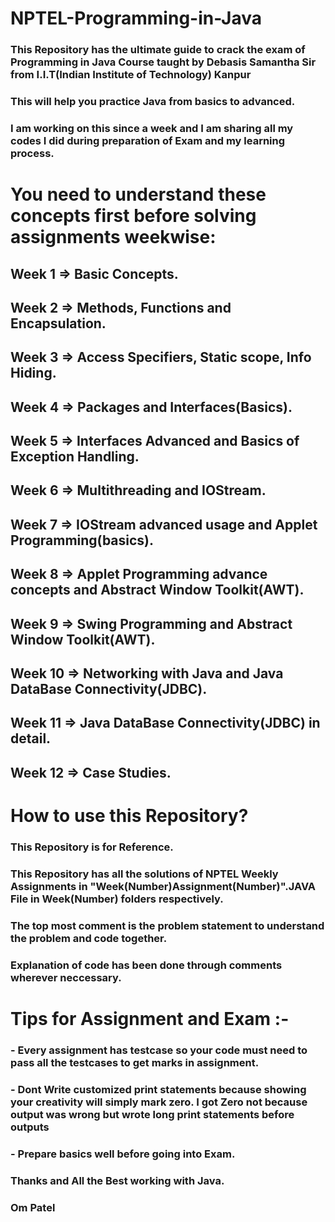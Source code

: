 # NPTEL-Programming-in-Java
### This Repository has the ultimate guide to crack the exam of Programming in Java Course taught by Debasis Samantha Sir from I.I.T(Indian Institute of Technology) Kanpur
### This will help you practice Java from basics to advanced.
### I am working on this since a week and I am sharing all my codes I did during preparation of Exam and my learning process.

# You need to understand these concepts first before solving assignments weekwise:
## Week 1 => Basic Concepts.
## Week 2 => Methods, Functions and Encapsulation.
## Week 3 => Access Specifiers, Static scope, Info Hiding.
## Week 4 => Packages and Interfaces(Basics).
## Week 5 => Interfaces Advanced and Basics of Exception Handling.
## Week 6 => Multithreading and IOStream.
## Week 7 => IOStream advanced usage and Applet Programming(basics).
## Week 8 => Applet Programming advance concepts and Abstract Window Toolkit(AWT).
## Week 9 => Swing Programming and Abstract Window Toolkit(AWT).
## Week 10 => Networking with Java and Java DataBase Connectivity(JDBC).
## Week 11 => Java DataBase Connectivity(JDBC) in detail.
## Week 12 => Case Studies.

# How to use this Repository?
### This Repository is for Reference.
### This Repository has all the solutions of NPTEL Weekly Assignments in "Week(Number)Assignment(Number)".JAVA File in Week(Number) folders respectively.
### The top most comment is the problem statement to understand the problem and code together.
### Explanation of code has been done through comments wherever neccessary.

# Tips for Assignment and Exam :-
### - Every assignment has testcase so your code must need to pass all the testcases to get marks in assignment.
### - Dont Write customized print statements because showing your creativity will simply mark zero. I got Zero not because output was wrong but wrote long print statements before outputs
### - Prepare basics well before going into Exam.

### Thanks and All the Best working with Java.
### Om Patel 